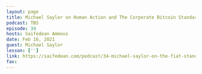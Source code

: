 ```yaml
---
layout: page
title: Michael Saylor on Human Action and The Corporate Bitcoin Standard
podcast: TBS
episode: 34
hosts: Saifedean Ammous
date: Feb 16, 2021
guest: Michael Saylor
lesson: ['']
link: https://saifedean.com/podcast/34-michael-saylor-on-the-fiat-standard/
fav: 
---
```

